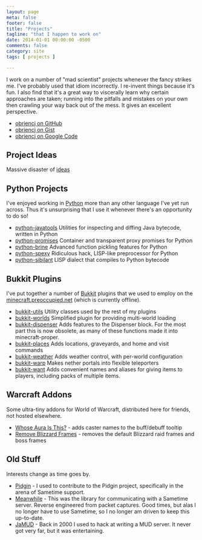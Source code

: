 ```yaml
---
layout: page
meta: false
footer: false
title: "Projects"
tagline: "that I happen to work on"
date: 2014-01-01 00:00:00 -0500
comments: false
category: site
tags: [ projects ]

---
```


I work on a number of "mad scientist" projects whenever the fancy
strikes me. I've probably used that idiom incorrectly. I re-invent
things because it's fun. I also find that it's a great way to
viscerally learn why certain approaches are taken; running into the
pitfalls and mistakes on your own then crawling your way back out of
the mess. It gives an excellent perspective.

* [obriencj on GitHub][github]
* [obriencj on Gist][gist]
* [obriencj on Google Code][gcode]

[github]: https://github.com/obriencj
"Christopher O'Brien on GitHub"

[gist]: https://gist.github.com/obriencj
"Christopher O'Brien on Gist"

[gcode]: https://code.google.com/p/obriencj
"Projects on Google Code"


## Project Ideas

Massive disaster of [ideas](/projects/ideas)


## Python Projects

I've enjoyed working in [Python] more than any other language I've yet
run across. Thus it's unsurprising that I use it whenever there's an
opportunity to do so!

* [python-javatools] Utilities for inspecting and diffing Java
  bytecode, written in Python
* [python-promises] Container and transparent proxy promises for
  Python
* [python-brine] Advanced function pickling features for Python
* [python-spexy] Ridiculous hack, LISP-like preprocessor for Python
* [python-sibilant] LISP dialect that compiles to Python bytecode

[Python]: http://python.org
[python-javatools]: http://github.com/obriencj/python-javatools
[python-promises]: http://github.com/obriencj/python-promises
[python-brine]: http://github.com/obriencj/python-brine
[python-spexy]: http://github.com/obriencj/python-spexy
[python-sibilant]: http://github.com/obriencj/python-sibilant


## Bukkit Plugins

I've put together a number of [Bukkit] plugins that we used to employ
on the [minecraft.preoccupied.net][mc.p.n] (which is currently offline).

* [bukkit-utils] Utility classes used by the rest of my plugins
* [bukkit-worlds] Simplified plugin for providing multi-world loading
* [bukkit-dispenser] Adds features to the Dispenser block. For the
  most part this is now obsolete, as many of these functions made it
  into minecraft-proper.
* [bukkit-places] Adds locations, graveyards, and home and visit commands
* [bukkit-weather] Adds weather control, with per-world configuration
* [bukkit-warp] Makes nether portals into flexible teleporters
* [bukkit-want] Adds convenient names and aliases for giving items to
  players, including packs of multiple items.

[Bukkit]: http://bukkit.org
"Open Source Minecraft server wrapper"

[mc.p.n]: http://tumblr.preoccupied.net
"The Preoccupied Bukkit"

[bukkit-utils]: http://github.com/obriencj/bukkit-utils
[bukkit-worlds]: http://github.com/obriencj/bukkit-worlds
[bukkit-dispenser]: http://github.com/obriencj/bukkit-dispenser
[bukkit-places]: http://github.com/obriencj/bukkit-places
[bukkit-weather]: http://github.com/obriencj/bukkit-weather
[bukkit-warp]: http://github.com/obriencj/bukkit-warp
[bukkit-want]: http://github.com/obriencj/bukkit-want


## Warcraft Addons

Some ultra-tiny addons for World of Warcraft, distributed here for
friends, not hosted elsewhere.

* [Whose Aura Is This?][whoseaura] - adds caster names to the
  buff/debuff tooltip
* [Remove Blizzard Frames][removeframes] - removes the default
  Blizzard raid frames and boss frames

[whoseaura]: http://preoccupied.net/~siege/addons/whoseaura.zip
[removeframes]: http://preoccupied.net/~siege/addons/removeframes.zip


## Old Stuff

Interests change as time goes by.

* [Pidgin] - I used to contribute to the Pidgin project, specifically
  in the arena of Sametime support.
* [Meanwhile] - This was the library for communicating with a Sametime
  server. Reverse engineered from packet captures. Good times, but
  alas I no longer have to use Sametime, so I no longer am driven to
  keep this up-to-date.
* [JaMUD] - Back in 2000 I used to hack at writing a MUD server. It
  never got very far, but it was entertaining.

[pidgin]: https://pidgin.im/
[meanwhile]: https://sf.net/projects/meanwhile
[jamud]: https://sf.net/projects/jamud
